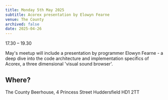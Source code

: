 ```yaml
---
title: Monday 5th May 2025
subtitle: Acorex presentation by Elowyn Fearne
venue: The County
archived: false
date: 2025-04-26
---
```


17.30 – 19.30

May's meetup will include a presentation by programmer Elowyn Fearne - a deep dive into the code architecture and implementation specifics of Acorex, a three dimensional 'visual sound browser'.

## Where?

The County Beerhouse,
4 Princess Street
Huddersfield
HD1 2TT
